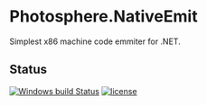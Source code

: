 # Photosphere.NativeEmit
Simplest x86 machine code emmiter for .NET.

## Status
[![Windows build Status](https://ci.appveyor.com/api/projects/status/github/sunloving/photosphere-nemit?retina=true&svg=true)](https://ci.appveyor.com/project/sunloving/photosphere-nemit)
[![license](https://img.shields.io/github/license/mashape/apistatus.svg?maxAge=2592000)](https://github.com/sunloving/photosphere-nemit/blob/master/LICENSE)
